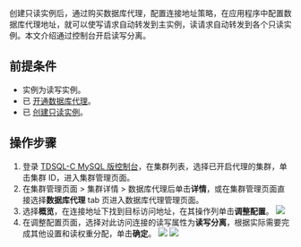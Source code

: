 
创建只读实例后，通过购买数据库代理，配置连接地址策略，在应用程序中配置数据库代理地址，就可以使写请求自动转发到主实例，读请求自动转发到各个只读实例。本文介绍通过控制台开启读写分离。

## 前提条件
- 实例为读写实例。
- 已 [开通数据库代理](https://cloud.tencent.com/document/product/1003/76780)。
- 已 [创建只读实例](https://cloud.tencent.com/document/product/1003/45915)。

## 操作步骤
1. 登录 [TDSQL-C MySQL 版控制台](https://console.cloud.tencent.com/cynosdb/mysql)，在集群列表，选择已开启代理的集群，单击集群 ID，进入集群管理页面。
2. 在集群管理页面 > 集群详情 > 数据库代理后单击**详情**，或在集群管理页面直接选择**数据库代理** tab 页进入数据库代理管理页面。
3. 选择**概览**，在连接地址下找到目标访问地址，在其操作列单击**调整配置**。
![](https://qcloudimg.tencent-cloud.cn/raw/3df54813cf97dfc888761e9ca0517243.png)
4. 在调整配置页面，选择对此访问连接的读写属性为**读写分离**，根据实际需要完成其他设置和读权重分配，单击**确定**。
![](https://qcloudimg.tencent-cloud.cn/raw/414a19f5c9c6af85b85eb084970f1034.png)
![](https://qcloudimg.tencent-cloud.cn/raw/810e0408bf87cbe67e9a01facc850902.png)
